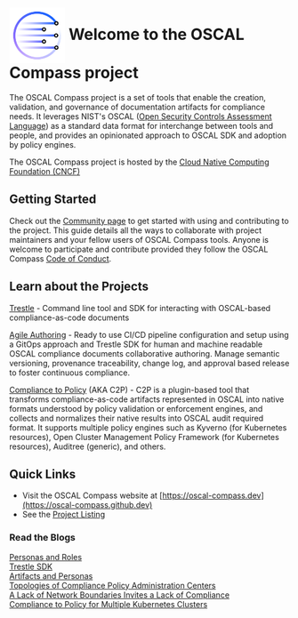 # <img alt="OSCAL Compass Logo" width="100px" src="https://raw.githubusercontent.com/oscal-compass/community/main/assets/oscal-compass-color.png" style="vertical-align: middle;" /> Welcome to the OSCAL Compass project

The OSCAL Compass project is a set of tools that enable the creation, validation, and governance of documentation artifacts for compliance needs. It leverages NIST's OSCAL ([Open Security Controls Assessment Language](https://pages.nist.gov/OSCAL/)) as a standard data format for interchange between tools and people, and provides an opinionated approach to OSCAL SDK and adoption by policy engines.

The OSCAL Compass project is hosted by the [Cloud Native Computing Foundation (CNCF)](https://cncf.io)

## Getting Started

Check out the [Community page](https://oscal-compass.dev/community/) to get started with using and contributing to the project. This guide details all the ways to collaborate with project maintainers and your fellow users of OSCAL Compass tools. Anyone is welcome to participate and contribute provided they follow the OSCAL Compass [Code of Conduct](https://github.com/oscal-compass/community/blob/main/CODE_OF_CONDUCT.md).

## Learn about the Projects

[Trestle](https://github.com/oscal-compass/compliance-trestle) - Command line tool and SDK for interacting with OSCAL-based compliance-as-code documents

[Agile Authoring](https://github.com/oscal-compass/compliance-trestle-agile-authoring) - Ready to use CI/CD pipeline configuration and setup using a GitOps approach and Trestle SDK for human and machine readable OSCAL compliance documents collaborative authoring. Manage semantic versioning, provenance traceability, change log, and approval based release to foster continuous compliance.

[Compliance to Policy](https://github.com/oscal-compass/compliance-to-policy) (AKA C2P) - C2P is a plugin-based tool that transforms compliance-as-code artifacts represented in OSCAL into native formats understood by policy validation or enforcement engines, and collects and normalizes their native results into OSCAL audit required format. It supports multiple policy engines such as Kyverno (for Kubernetes resources), Open Cluster Management Policy Framework (for Kubernetes resources), Auditree (generic), and others.

## Quick Links

- Visit the OSCAL Compass website at [https://oscal-compass.dev](https://oscal-compass.github.dev)
- See the [Project Listing](https://oscal-compass.dev/about)

### Read the Blogs

[Personas and Roles](https://dzone.com/articles/compass-compliance-part-1)  
[Trestle SDK](https://dzone.com/articles/compliance-automated-standard-solution-compass-part-2-trestle-sdk)  
[Artifacts and Personas](https://dzone.com/articles/compliance-automated-standard-solution-compass-part-3-artifacts-and-personas)  
[Topologies of Compliance Policy Administration Centers](https://dzone.com/articles/compliance-automated-standard-solution-compass-part4-topologies-compliance-policy-administration-centers)  
[A Lack of Network Boundaries Invites a Lack of Compliance](https://dzone.com/articles/compass-part-5-a-lack-of-network-boundaries-invites-a-lack-of-compliance)  
[Compliance to Policy for Multiple Kubernetes Clusters](https://dzone.com/articles/compass-part-6-compliance-to-policy-for-multiple-kubernetes-clusters)  
